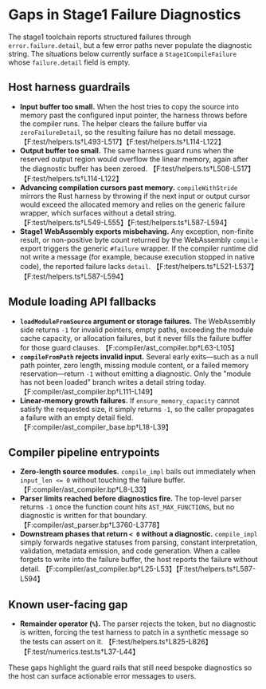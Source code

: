 # Gaps in Stage1 Failure Diagnostics

The stage1 toolchain reports structured failures through `error.failure.detail`, but a few error
paths never populate the diagnostic string. The situations below currently surface a
`Stage1CompileFailure` whose `failure.detail` field is empty.

## Host harness guardrails

- **Input buffer too small.** When the host tries to copy the source into memory past the
  configured input pointer, the harness throws before the compiler runs. The helper clears the
  failure buffer via `zeroFailureDetail`, so the resulting failure has no detail message. 【F:test/helpers.ts†L493-L517】【F:test/helpers.ts†L114-L122】
- **Output buffer too small.** The same harness guard runs when the reserved output region would
  overflow the linear memory, again after the diagnostic buffer has been zeroed. 【F:test/helpers.ts†L508-L517】【F:test/helpers.ts†L114-L122】
- **Advancing compilation cursors past memory.** `compileWithStride` mirrors the Rust harness by
  throwing if the next input or output cursor would exceed the allocated memory and relies on the
  generic failure wrapper, which surfaces without a detail string. 【F:test/helpers.ts†L549-L555】【F:test/helpers.ts†L587-L594】
- **Stage1 WebAssembly exports misbehaving.** Any exception, non-finite result, or non-positive byte
  count returned by the WebAssembly `compile` export triggers the generic `#failure` wrapper. If the
  compiler runtime did not write a message (for example, because execution stopped in native code),
  the reported failure lacks `detail`. 【F:test/helpers.ts†L521-L537】【F:test/helpers.ts†L587-L594】

## Module loading API fallbacks

- **`loadModuleFromSource` argument or storage failures.** The WebAssembly side returns `-1` for
  invalid pointers, empty paths, exceeding the module cache capacity, or allocation failures, but it
  never fills the failure buffer for those guard clauses. 【F:compiler/ast_compiler.bp†L63-L105】
- **`compileFromPath` rejects invalid input.** Several early exits—such as a null path pointer, zero
  length, missing module content, or a failed memory reservation—return `-1` without emitting a
  diagnostic. Only the "module has not been loaded" branch writes a detail string today. 【F:compiler/ast_compiler.bp†L111-L149】
- **Linear-memory growth failures.** If `ensure_memory_capacity` cannot satisfy the requested size,
  it simply returns `-1`, so the caller propagates a failure with an empty detail field. 【F:compiler/ast_compiler_base.bp†L18-L39】

## Compiler pipeline entrypoints

- **Zero-length source modules.** `compile_impl` bails out immediately when `input_len <= 0` without
  touching the failure buffer. 【F:compiler/ast_compiler.bp†L8-L33】
- **Parser limits reached before diagnostics fire.** The top-level parser returns `-1` once the
  function count hits `AST_MAX_FUNCTIONS`, but no diagnostic is written for that boundary. 【F:compiler/ast_parser.bp†L3760-L3778】
- **Downstream phases that return `< 0` without a diagnostic.** `compile_impl` simply forwards
  negative statuses from parsing, constant interpretation, validation, metadata emission, and code
  generation. When a callee forgets to write into the failure buffer, the host reports the failure
  without detail. 【F:compiler/ast_compiler.bp†L25-L53】【F:test/helpers.ts†L587-L594】

## Known user-facing gap

- **Remainder operator (`%`).** The parser rejects the token, but no diagnostic is written, forcing
  the test harness to patch in a synthetic message so the tests can assert on it. 【F:test/helpers.ts†L825-L826】【F:test/numerics.test.ts†L37-L44】

These gaps highlight the guard rails that still need bespoke diagnostics so the host can surface
actionable error messages to users.
